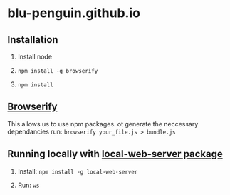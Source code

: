 # blu-penguin.github.io

## Installation

1. Install node

2. `npm install -g browserify`

3. `npm install`

## [Browserify](https://github.com/substack/node-browserify)

This allows us to use npm packages. ot generate the neccessary dependancies run: `browserify your_file.js > bundle.js`

## Running locally with [local-web-server package](https://www.npmjs.com/package/local-web-server)

1. Install: `npm install -g local-web-server`

2. Run: `ws`
